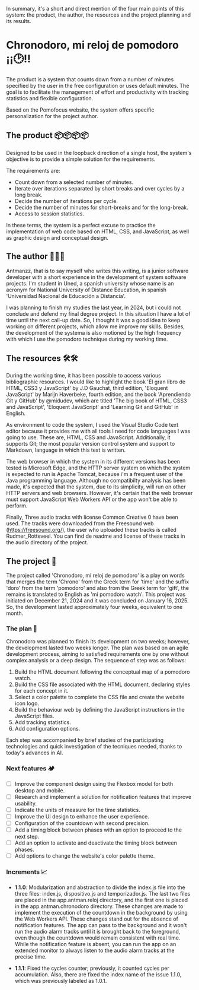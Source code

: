 In summary, it's a short and direct mention of the four main points of this system: the product, the author, the resources and the project planning and its results.

# Chronodoro, mi reloj de pomodoro ¡¡&#x1f551;!!

The product is a system that counts down from a number of minutes specified by the user in the free configuration or uses default minutes. The goal is to facilitate the management of effort and productivity with tracking statistics and flexible configuration.

Based on the Pomofocus website, the system offers specific personalization for the project author.

## The product &#x1f4e6;&#x1f4e6;&#x1f4e6;&#x1f4e6;

Designed to be used in the loopback direction of a single host, the system's objective is to provide a simple solution for the requirements.

The requirements are:

* Count down from a selected number of minutes.
* Iterate over iterations separated by short breaks and over cycles by a long break.
* Decide the number of iterations per cycle.
* Decide the number of minutes for short-breaks and for the long-break.
* Access to session statistics.

In these terms, the system is a perfect excuse to practice the implementation of web code based on HTML, CSS, and JavaScript, as well as graphic design and conceptual design.

## The author &#x1f642;&#x1f642;&#x1f642;

Antmanzz, that is to say myself who writes this writing, is a junior software developer with a short experience in the development of system software projects. I'm student in Uned, a spanish university whose name is an acronym for National University of Distance Education, in spanish 'Universidad Nacional de Educación a Distancia'.

I was planning to finish my studies the last year, in 2024, but i could not conclude and defend my final degree project. In this situation I have a lot of time until the next call-up date. So, I thought it was a good idea to keep working on different projects, which allow me improve my skills. Besides, the development of the systema is also motioned by the high frequency with which I use the pomodoro technique during my working time.

## The resources &#x1f6e0;&#x1f6e0;

During the working time, it has been possible to access various bibliographic resources. I would like to highlight the book 'El gran libro de HTML, CSS3 y JavaScript' by J.D Gauchat, third edition, 'Eloquent JavaScript' by Marijn Haverbeke, fourth edition, and the book 'Aprendiendo Git y GitHub' by @midudev, which are titled 'The big book of HTML, CSS3 and JavaScript', 'Eloquent JavaScript' and 'Learning Git and GitHub' in English.

As environment to code the system, I used the Visual Studio Code text editor because it provides me with all tools I need for code languages I was going to use. These are, HTML, CSS and JavaScript. Additionally, it supports Git; the most popular version control system and support to Markdown, language in which this text is written.

The web browser in which the system in its different versions has been tested is Microsoft Edge, and the HTTP server system on which the system is expected to run is Apache Tomcat, because i'm a frequent user of the Java programming language. Although no compatibilty analysis has been made, it's expected that the system, due to its simplicity, will run on other HTTP servers and web browsers. However, it's certain that the web browser must support JavaScript Web Workers API or the app won't be able to perform.

Finally, Three audio tracks with license Common Creative 0 have been used. The tracks were downloaded from the Freesound web (https://freesound.org/), the user who uploaded these tracks is called Rudmer_Rotteveel. You can find de readme and license of these tracks in the audio directory of the project.

## The project &#x1f9cc;

The project called 'Chronodoro, mi reloj de pomodoro' is a play on words that merges the term 'Chrono' from the Greek term for 'time' and the suffix 'doro' from the term 'pomodoro' and also from the Greek term for 'gift', the remains is translated to English as 'mi pomodoro watch'. This project was initiated on December 21, 2024 and it was concluded on January 16, 2025. So, the development lasted approximately four weeks, equivalent to one month.

### The plan &#x1f4c5;

Chronodoro was planned to finish its development on two weeks; however, the development lasted two weeks longer. The plan was based on an agile development process, aiming to satisfied requirements one by one without complex analysis or a deep design. The sequence of step was as follows:

1. Build the HTML document following the conceptual map of a pomodoro watch.
2. Build the CSS file associated with the HTML document, declaring styles for each concept in it.
3. Select a color palette to complete the CSS file and create the website icon logo.
4. Build the behaviour web by defining the JavaScript instructions in the JavaScript files.
5. Add tracking statistics.
6. Add configuration options.

Each step was accompanied by brief studies of the participating technologies and quick investigation of the tecniques needed, thanks to today's advances in AI.

### Next features &#x1f3d5;

- [ ] Improve the component design using the Flexbox model for both desktop and mobile.
- [ ] Research and implement a solution for notification features that improve usability.
- [ ] Indicate the units of measure for the time statistics.
- [ ] Improve the UI design to enhance the user experience.
- [ ] Configuration of the countdown with second precision.
- [ ] Add a timing block between phases with an option to proceed to the next step.
- [ ] Add an option to activate and deactivate the timing block between phases.
- [ ] Add options to change the website's color palette theme.

### Increments &#x1f4c8;

- **1.1.0**: Modularization and abstraction to divide the index.js file into the three files: index.js, dispositivo.js and temporizador.js. The last two files are placed in the app.antman.reloj directory, and the first one is placed in the app.antman.chronodoro directory. These changes are made to implement the execution of the countdown in the background by using the Web Workers API. These changes stand out for the absence of notification features. The app can pass to the background and it won't run the audio alarm tracks until it is brought back to the foreground, even though the countdown would remain consistent with real time. While the notification feature is absent, you can run the app on an extended monitor to always listen to the audio alarm tracks at the precise time.

- **1.1.1**: Fixed the cycles counter; previously, it counted cycles per accumulation. Also, there are fixed the index name of the issue 1.1.0, which was previously labeled as 1.0.1.